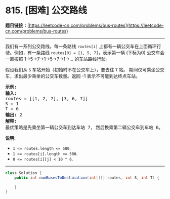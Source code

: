 # 815. [困难] 公交路线

**题目链接：**[https://leetcode-cn.com/problems/bus-routes](https://leetcode-cn.com/problems/bus-routes)

---

<div class="content__1Y2H">
 <div class="notranslate">
  <p>我们有一系列公交路线。每一条路线 <code>routes[i]</code>&nbsp;上都有一辆公交车在上面循环行驶。例如，有一条路线&nbsp;<code>routes[0] = [1, 5, 7]</code>，表示第一辆 (下标为0) 公交车会一直按照&nbsp;1-&gt;5-&gt;7-&gt;1-&gt;5-&gt;7-&gt;1-&gt;...&nbsp;的车站路线行驶。</p> 
  <p>假设我们从&nbsp;<code>S</code>&nbsp;车站开始（初始时不在公交车上），要去往&nbsp;<code>T</code>&nbsp;站。 期间仅可乘坐公交车，求出最少乘坐的公交车数量。返回 -1 表示不可能到达终点车站。</p> 
  <pre class="language-text"><strong>示例:</strong>
<strong>输入:</strong> 
routes = [[1, 2, 7], [3, 6, 7]]
S = 1
T = 6
<strong>输出:</strong> 2
<strong>解释:</strong> 
最优策略是先乘坐第一辆公交车到达车站 7, 然后换乘第二辆公交车到车站 6。
</pre> 
  <p><strong>说明: </strong></p> 
  <ul> 
   <li><code>1 &lt;= routes.length &lt;= 500</code>.</li> 
   <li><code>1 &lt;= routes[i].length &lt;= 500</code>.</li> 
   <li><code>0 &lt;= routes[i][j] &lt; 10 ^ 6</code>.</li> 
  </ul> 
 </div>
</div>

---

```java
class Solution {
    public int numBusesToDestination(int[][] routes, int S, int T) {
        
    }
}
```